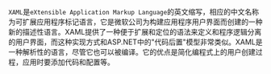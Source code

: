 `XAML`是`eXtensible Application Markup Language`的英文缩写，相应的中文名称为可扩展应用程序标记语言，它是微软公司为构建应用程序用户界面而创建的一种新的描述性语言。XAML提供了一种便于扩展和定位的语法来定义和程序逻辑分离的用户界面，而这种实现方式和ASP.NET中的"代码后置"模型非常类似。XAML是一种解析性的语言，尽管它也可以被编译。它的优点是简化编程式上的用户创建过程，应用时要添加代码和配置等。
